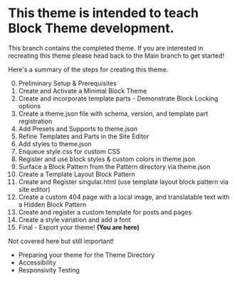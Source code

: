 # This theme is intended to teach Block Theme development.

This branch contains the completed theme. If you are interested in recreating this theme please head back to the Main branch to get started!


Here's a summary of the steps for creating this theme.

0.  Preliminary Setup & Prerequisites
1.  Create and Activate a Minimal Block Theme
2.  Create and incorporate template parts - Demonstrate Block Locking options
3.  Create a theme.json file with schema, version, and template part registration
4.  Add Presets and Supports to theme.json
5.  Refine Templates and Parts in the Site Editor
6.  Add styles to theme.json
7.  Enqueue style.css for custom CSS
8.  Register and use block styles & custom colors in theme.json
9.  Surface a Block Pattern from the Pattern directory via theme.json
10. Create a Template Layout Block Pattern
11. Create and Register singular.html (use template layout block pattern via site editor)
12. Create a custom 404 page with a local image, and translatable text with a Hidden Block Pattern
13. Create and register a custom template for posts and pages
14. Create a style variation and add a font
15. Final - Export your theme! __(You are here)__


Not covered here but still important!
- Preparing your theme for the Theme Directory
- Accessibility
- Responsivity Testing